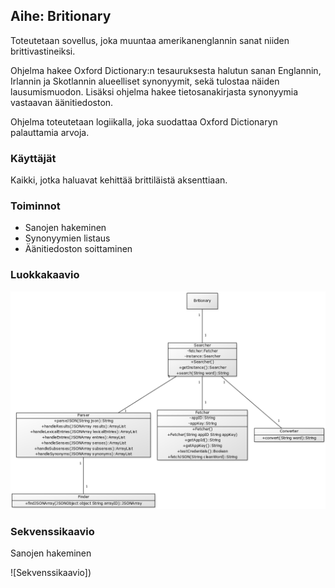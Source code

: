## **Aihe:** Britionary

Toteutetaan sovellus, joka muuntaa amerikanenglannin sanat niiden brittivastineiksi.

Ohjelma hakee Oxford Dictionary:n tesauruksesta halutun sanan Englannin, Irlannin ja Skotlannin alueelliset synonyymit, sekä tulostaa näiden lausumismuodon. Lisäksi ohjelma hakee tietosanakirjasta synonyymia vastaavan äänitiedoston.

Ohjelma toteutetaan logiikalla, joka suodattaa Oxford Dictionaryn palauttamia arvoja.

### **Käyttäjät**
Kaikki, jotka haluavat kehittää brittiläistä aksenttiaan.

### **Toiminnot**
* Sanojen hakeminen
* Synonyymien listaus
* Äänitiedoston soittaminen

### **Luokkakaavio**
![Luokkakaavio](luokkakaavio.png)

### **Sekvenssikaavio**
Sanojen hakeminen

![Sekvenssikaavio])
